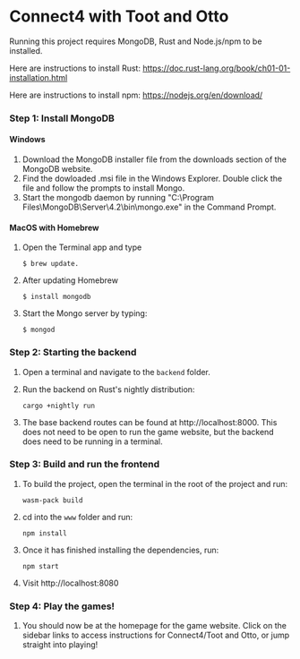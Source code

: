 # Connect4 with Toot and Otto

Running this project requires MongoDB, Rust and Node.js/npm to be installed.

Here are instructions to install Rust: https://doc.rust-lang.org/book/ch01-01-installation.html

Here are instructions to install npm: https://nodejs.org/en/download/

### Step 1: Install MongoDB
#### Windows
1. Download the MongoDB installer file from the downloads section of the MongoDB website.
2. Find the dowloaded .msi file in the Windows Explorer. Double click the file and follow the prompts to install Mongo.
3. Start the mongodb daemon by running "C:\Program Files\MongoDB\Server\4.2\bin\mongo.exe" in the Command Prompt.

#### MacOS with Homebrew
1. Open the Terminal app and type

    ```
    $ brew update.
    ```

2. After updating Homebrew

    ```
    $ install mongodb
    ```

3. Start the Mongo server by typing:

    ```
    $ mongod
    ```

### Step 2: Starting the backend

1. Open a terminal and navigate to the `backend` folder.

2. Run the backend on Rust's nightly distribution:

    ```
    cargo +nightly run
    ```

3. The base backend routes can be found at http://localhost:8000.  This does not need to be open to run the game website, but the backend does need to be running in a terminal.

### Step 3: Build and run the frontend

1. To build the project, open the terminal in the root of the project and run:

    ```
    wasm-pack build
    ```

2. cd into the `www` folder and run:

    ```
    npm install
    ```

3. Once it has finished installing the dependencies, run:

    ```
    npm start
    ```

4. Visit http://localhost:8080

### Step 4: Play the games!

1. You should now be at the homepage for the game website. Click on the sidebar links to access instructions for Connect4/Toot and Otto, or jump straight into playing!
